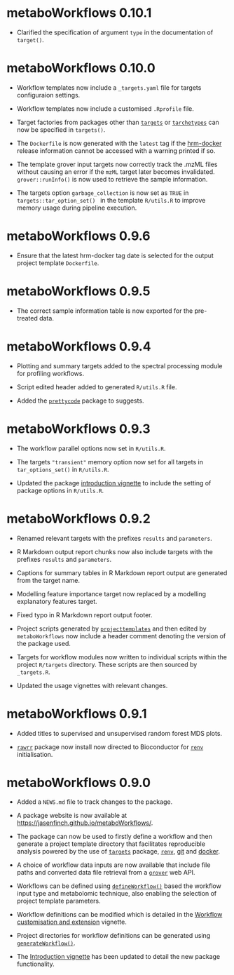 # metaboWorkflows 0.10.1

* Clarified the specification of argument `type` in the documentation of `target()`.

# metaboWorkflows 0.10.0

* Workflow templates now include a `_targets.yaml` file for targets configuraion settings.

* Workflow templates now include a customised `.Rprofile` file.

* Target factories from packages other than [`targets`](https://docs.ropensci.org/targets/) or [`tarchetypes`](https://docs.ropensci.org/tarchetypes/) can now be specified in `targets()`.

* The `Dockerfile` is now generated with the `latest` tag if the [hrm-docker](https://github.com/jasenfinch/hrm-docker) release information cannot be accessed with a warning printed if so.

* The template grover input targets now correctly track the .mzML files without causing an error if the `mzML` target later becomes invalidated. `grover::runInfo()` is now used to retrieve the sample information.

* The targets option `garbage_collection` is now set as `TRUE` in `targets::tar_option_set() ` in the template `R/utils.R` to improve memory usage during pipeline execution.

# metaboWorkflows 0.9.6

* Ensure that the latest hrm-docker tag date is selected for the output project template `Dockerfile`.

# metaboWorkflows 0.9.5

* The correct sample information table is now exported for the pre-treated data.

# metaboWorkflows 0.9.4

* Plotting and summary targets added to the spectral processing module for profiling workflows.

* Script edited header added to generated `R/utils.R` file.

* Added the [`prettycode`](https://github.com/r-lib/prettycode) package to suggests.

# metaboWorkflows 0.9.3

* The workflow parallel options now set in `R/utils.R`.

* The targets `"transient"` memory option now set for all targets in `tar_options_set()` in `R/utils.R`.

* Updated the package [introduction vignette](https://jasenfinch.github.io/metaboWorkflows/articles/metaboWorkflows.html#the-project-directory-1) to include the setting of package options in `R/utils.R`.

# metaboWorkflows 0.9.2

* Renamed relevant targets with the prefixes `results` and `parameters`.

* R Markdown output report chunks now also include targets with the prefixes `results` and `parameters`.

* Captions for summary tables in R Markdown report output are generated from the target name.

* Modelling feature importance target now replaced by a modelling explanatory features target.

* Fixed typo in R Markdown report output footer.

* Project scripts generated by [`projecttemplates`]() and then edited by `metaboWorkflows` now include a header comment denoting the version of the package used.

* Targets for workflow modules now written to individual scripts within the project `R/targets` directory. 
These scripts are then sourced by `_targets.R`.

* Updated the usage vignettes with relevant changes.

# metaboWorkflows 0.9.1

* Added titles to supervised and unsupervised random forest MDS plots.

* [`rawrr`](https://bioconductor.org/packages/release/bioc/html/rawrr.html) package now install now directed to Bioconductor for  [`renv`](https://rstudio.github.io/renv/) initialisation.

# metaboWorkflows 0.9.0

* Added a `NEWS.md` file to track changes to the package.

* A package website is now available at <https://jasenfinch.github.io/metaboWorkflows/>.

* The package can now be used to firstly define a workflow and then generate a project template directory that facilitates reproducible analysis powered by the use of [`targets`](https://docs.ropensci.org/targets/) package, [`renv`](https://rstudio.github.io/renv/), [git](https://git-scm.com/) and [docker](https://www.docker.com/).

* A choice of workflow data inputs are now available that include file paths and converted data file retrieval from a [`grover`](https://jasenfinch.github.io/grover/) web API.

* Workflows can be defined using [`defineWorkflow()`](https://jasenfinch.github.io/metaboWorkflows/reference/defineWorkflow.html) based the workflow input type and metabolomic technique, also enabling the selection of project template parameters.

* Workflow definitions can be modified which is detailed in the [Workflow customisation and extension](https://jasenfinch.github.io/metaboWorkflows/articles/workflow-customisation.html) vignette.

* Project directories for workflow definitions can be generated using [`generateWorkflow()`](https://jasenfinch.github.io/metaboWorkflows/reference/generateWorkflow.html).

* The [Introduction vignette](https://jasenfinch.github.io/metaboWorkflows/articles/metaboWorkflows.html) has been updated to detail the new package functionality.
